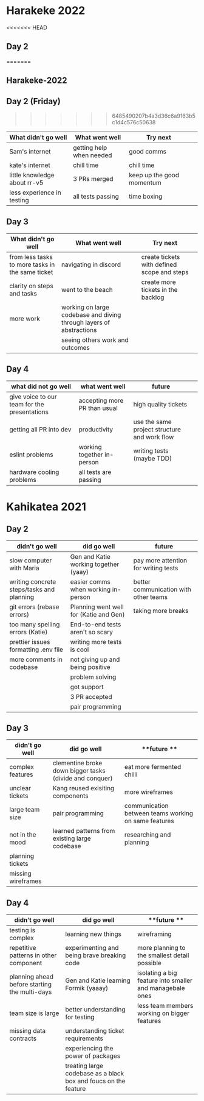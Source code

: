 # Harakeke 2022

<<<<<<< HEAD
## Day 2 
=======
## Harakeke-2022
## Day 2 (Friday)
>>>>>>> 6485490207b4a3d36c6a9163b5c1d4c576c50638

| What didn't go well          | What went well           | Try next                  |     |
| ---------------------------- | ------------------------ | ------------------------- | --- |
| Sam's internet               | getting help when needed | good comms                |     |
| kate's internet              | chill time               | chill time                |     |
| little knowledge about rr-v5 | 3 PRs merged             | keep up the good momentum |     |
| less experience in testing   | all tests passing        | time boxing               |     |

## Day 3 

| What didn't go well                              | What went well                                                      | Try next                                    |     |
| ------------------------------------------------ | ------------------------------------------------------------------- | ------------------------------------------- | --- |
| from less tasks to more tasks in the same ticket | navigating in discord                                               | create tickets with defined scope and steps |     |
| clarity on steps and tasks                       | went to the beach                                                   | create more tickets in the backlog          |     |
| more work                                        | working on large codebase and diving through layers of abstractions |                                             |     |
|                                                  | seeing others work and outcomes                                     |                                             |     |

## Day 4 

| what did not go well                         | what went well               | future                                       |     |
| -------------------------------------------- | ---------------------------- | -------------------------------------------- | --- |
| give voice to our team for the presentations | accepting more PR than usual | high quality tickets                         |     |
| getting all PR into dev                      | productivity                 | use the same project structure and work flow |     |
| eslint problems                              | working together in-person   | writing tests (maybe TDD)                    |     |
| hardware cooling problems                    | all tests are passing        |                                              |     |

# Kahikatea 2021

## Day 2
| **didn't go well**                        | **did go well**                        | **future**                            |
|-------------------------------------------|----------------------------------------|----------------------------------------|
| slow computer with Maria                  | Gen and Katie working together (yaay)  | pay more attention for writing tests   |
| writing concrete steps/tasks and planning | easier comms when working in-person    | better communication with other teams  |
| git errors (rebase errors)                | Planning went well for (Katie and Gen) | taking more breaks                     |
| too many spelling errors (Katie)          | End-to-end tests aren't so scary       |                                        |
| prettier issues formatting .env file      | writing more tests is cool             |                                        |
| more comments in codebase                 | not giving up and being positive       |                                        |
|                                           | problem solving                        |                                        |
|                                           | got support                            |                                        |
|                                           | 3 PR accepted                          |                                        |
|                                           | pair programming                       |                                        |

## Day 3
 **didn't go well** | **did go well**                                         | **future **                                           
--------------------|---------------------------------------------------------|-------------------------------------------------------
 complex features   | clementine broke down bigger tasks (divide and conquer) | eat more fermented chilli                             
 unclear tickets    | Kang reused exisiting components                        | more wireframes                                       
 large team size    | pair programming                                        | communication between teams working on same features  
 not in the mood    | learned patterns from existing large codebase           | researching and planning                              
 planning tickets   |                                                         |                                                       
 missing wireframes |                                                         |                                                       

## Day 4
| **didn’t go well**                            | **did go well**                                                 | **future **                                               |
|-----------------------------------------------|-----------------------------------------------------------------|-----------------------------------------------------------|
| testing is complex                            | learning new things                                             | wireframing                                               |
| repetitive patterns in other component        | experimenting and being brave breaking code                     | more planning to the smallest detail possible             |
| planning ahead before starting the multi-days | Gen and Katie learning Formik (yaaay)                           | isolating a big feature into smaller and managebale ones  |
| team size is large                            | better understanding for testing                                | less team members working on bigger features              |
| missing data contracts                        | understanding ticket requirements                               |                                                           |
|                                               | experiencing the power of packages                              |                                                           |
|                                               | treating large codebase as a black box and foucs on the feature |                                                           |
